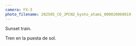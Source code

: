 ```yaml
---
camera: FX-3
photo_filename: 202505_CO_JPCN2_kyoto_atami_000020060019
---
```


Sunset train.

Tren en la puesta de sol.

